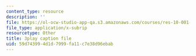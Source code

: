 ```yaml
---
content_type: resource
description: ''
file: https://ol-ocw-studio-app-qa.s3.amazonaws.com/courses/res-10-001-making-science-and-engineering-pictures-a-practical-guide-to-presenting-your-work-spring-2016/59d743994d1d7999fa11c7e38d96ebab_4_tngSkFXes.srt
file_type: application/x-subrip
resourcetype: Other
title: 3play caption file
uid: 59d74399-4d1d-7999-fa11-c7e38d96ebab
---
```

